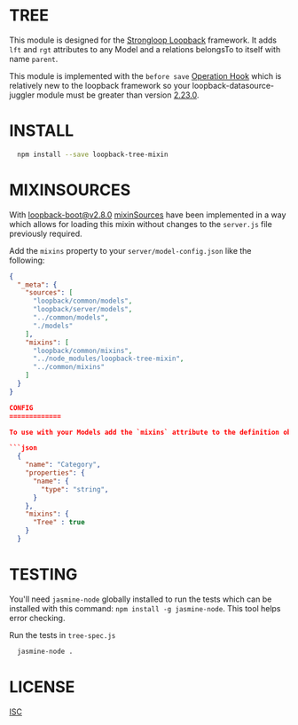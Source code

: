 TREE
=============

This module is designed for the [Strongloop Loopback](https://github.com/strongloop/loopback) framework.  It adds `lft` and `rgt` attributes to any Model and a relations belongsTo to itself with name `parent`.

This module is implemented with the `before save` [Operation Hook](http://docs.strongloop.com/display/public/LB/Operation+hooks#Operationhooks-beforesave) which is relatively new to the loopback framework so your loopback-datasource-juggler module must be greater than version [2.23.0](0002aaedeffadda34ae03752d03d0805ab661665).

INSTALL
=============

```bash
  npm install --save loopback-tree-mixin
```

MIXINSOURCES
=============
With [loopback-boot@v2.8.0](https://github.com/strongloop/loopback-boot/)  [mixinSources](https://github.com/strongloop/loopback-boot/pull/131) have been implemented in a way which allows for loading this mixin without changes to the `server.js` file previously required.

Add the `mixins` property to your `server/model-config.json` like the following:

```json
{
  "_meta": {
    "sources": [
      "loopback/common/models",
      "loopback/server/models",
      "../common/models",
      "./models"
    ],
    "mixins": [
      "loopback/common/mixins",
      "../node_modules/loopback-tree-mixin",
      "../common/mixins"
    ]
  }
}

CONFIG
=============

To use with your Models add the `mixins` attribute to the definition object of your model config.

```json
  {
    "name": "Category",
    "properties": {
      "name": {
        "type": "string",
      }
    },
    "mixins": {
      "Tree" : true
    }
  }
```

TESTING
=============

You'll need `jasmine-node` globally installed to run the tests which can be installed with this command: `npm install -g jasmine-node`.  This tool helps error checking.

Run the tests in `tree-spec.js`

```bash
  jasmine-node .
```

LICENSE
=============
[ISC](LICENSE)
